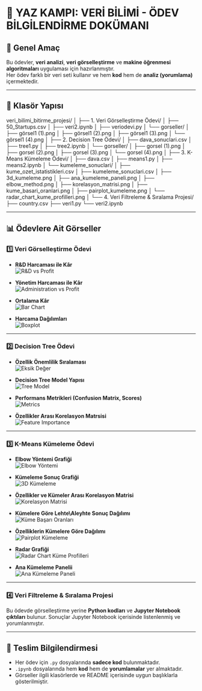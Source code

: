 # 📘 YAZ KAMPI: VERİ BİLİMİ - ÖDEV BİLGİLENDİRME DOKÜMANI

## 🎯 Genel Amaç
Bu ödevler, **veri analizi**, **veri görselleştirme** ve **makine öğrenmesi algoritmaları** uygulaması için hazırlanmıştır.  
Her ödev farklı bir veri seti kullanır ve hem **kod** hem de **analiz (yorumlama)** içermektedir.

---

## 📂 Klasör Yapısı

veri_bilimi_bitirme_projesi/
│
├── 1. Veri Görselleştirme Ödevi/
│ ├── 50_Startups.csv
│ ├── veri2.ipynb
│ ├── veriodevi.py
│ └── gorseller/
│ ├── görsel1 (1).png
│ ├── görsel1 (2).png
│ ├── görsel1 (3).png
│ └── görsel1 (4).png
│
├── 2. Decision Tree Ödevi/
│ ├── dava_sonuclari.csv
│ ├── tree1.py
│ ├── tree2.ipynb
│ └── gorseller/
│ ├── gorsel (1).png
│ ├── gorsel (2).png
│ ├── gorsel (3).png
│ └── gorsel (4).png
│
├── 3. K-Means Kümeleme Ödevi/
│ ├── dava.csv
│ ├── means1.py
│ ├── means2.ipynb
│ └── kumeleme_sonuclari/
│ ├── kume_ozet_istatistikleri.csv
│ ├── kumeleme_sonuclari.csv
│ ├── 3d_kumeleme.png
│ ├── ana_kumeleme_paneli.png
│ ├── elbow_method.png
│ ├── korelasyon_matrisi.png
│ ├── kume_basari_oranlari.png
│ ├── pairplot_kumeleme.png
│ └── radar_chart_kume_profilleri.png
│
└── 4. Veri Filtreleme & Sıralama Projesi/
├── country.csv
├── veri1.py
└── veri2.ipynb


---

## 📊 Ödevlere Ait Görseller

### 1️⃣ Veri Görselleştirme Ödevi
- **R&D Harcaması ile Kâr**  
  ![R&D vs Profit](1.%20Veri%20Görselleştirme%20Ödevi/görseller/görsel1%20(1).png)


- **Yönetim Harcaması ile Kâr**  
  ![Administration vs Profit](1.%20Veri%20Görselleştirme%20Ödevi/görseller/görsel1%20(2).png)

- **Ortalama Kâr**  
  ![Bar Chart](1.%20Veri%20Görselleştirme%20Ödevi/görseller/görsel1%20(3).png)

- **Harcama Dağılımları**  
  ![Boxplot](1.%20Veri%20Görselleştirme%20Ödevi/görseller/görsel1%20(4).png)

---

### 2️⃣ Decision Tree Ödevi
- **Özellik Önemlilik Sıralaması**  
 ![Eksik Değer](2.%20Decision%20Tree%20Ödevi/görseller/gorsel%20%284%29.png)


- **Decision Tree Model Yapısı**  
  ![Tree Model](2.%20Decision%20Tree%20Ödevi/görseller/gorsel%20%283%29.png)

- **Performans Metrikleri (Confusion Matrix, Scores)**  
  ![Metrics](2.%20Decision%20Tree%20Ödevi/görseller/gorsel%20%281%29.png)

- **Özellikler Arası Korelasyon Matrsisi**  
  ![Feature Importance](2.%20Decision%20Tree%20Ödevi/görseller/gorsel%20%282%29.png)

---

### 3️⃣ K-Means Kümeleme Ödevi
- **Elbow Yöntemi Grafiği**  
  ![Elbow Yöntemi](3.%20K-Means%20Kümeleme%20Ödevi/kumeleme_sonuclari/elbow_method.png)


- **Kümeleme Sonuç Grafiği**  
 ![3D Kümeleme](3.%20K-Means%20Kümeleme%20Ödevi/kumeleme_sonuclari/3d_kumeleme.png)


- **Özellikler ve Kümeler Arası Korelasyon Matrisi**  
 ![Korelasyon Matrisi](3.%20K-Means%20Kümeleme%20Ödevi/kumeleme_sonuclari/korelasyon_matrisi.png)


- **Kümelere Göre Lehte\Aleyhte Sonuç Dağılımı**  
  ![Küme Başarı Oranları](3.%20K-Means%20Kümeleme%20Ödevi/kumeleme_sonuclari/kume_basari_oranlari.png)


- **Özelliklerin Kümelere Göre Dağılımı**  
 ![Pairplot Kümeleme](3.%20K-Means%20Kümeleme%20Ödevi/kumeleme_sonuclari/pairplot_kumeleme.png)


- **Radar Grafiği**  
  ![Radar Chart Küme Profilleri](3.%20K-Means%20Kümeleme%20Ödevi/kumeleme_sonuclari/radar_chart_kume_profilleri.png)


- **Ana Kümeleme Panelii**  
 ![Ana Kümeleme Paneli](3.%20K-Means%20Kümeleme%20Ödevi/kumeleme_sonuclari/ana_kumeleme_paneli.png)


---

### 4️⃣ Veri Filtreleme & Sıralama Projesi
Bu ödevde görselleştirme yerine **Python kodları** ve **Jupyter Notebook çıktıları** bulunur. Sonuçlar Jupyter Notebook içerisinde listenlenmiş ve yorumlanmıştır.

---

## 📌 Teslim Bilgilendirmesi
- Her ödev için `.py` dosyalarında **sadece kod** bulunmaktadır.  
- `.ipynb` dosyalarında hem **kod** hem de **yorumlamalar** yer almaktadır.  
- Görseller ilgili klasörlerde ve README içerisinde uygun başlıklarla gösterilmiştir.  